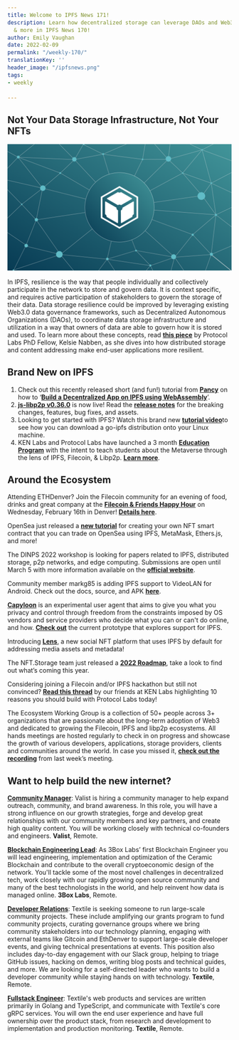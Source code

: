```yaml
---
title: Welcome to IPFS News 171!
description: Learn how decentralized storage can leverage DAOs and Web3 governance,
  & more in IPFS News 170!
author: Emily Vaughan
date: 2022-02-09
permalink: "/weekly-170/"
translationKey: ''
header_image: "/ipfsnews.png"
tags:
- weekly

---
```

## **Not Your Data Storage Infrastructure, Not Your NFTs**

![](../assets/ipfs-feb-8.png)

In IPFS, resilience is the way that people individually and collectively participate in the network to store and govern data. It is context specific, and requires active participation of stakeholders to govern the storage of their data. Data storage resilience could be improved by leveraging existing Web3.0 data governance frameworks, such as Decentralized Autonomous Organizations (DAOs), to coordinate data storage infrastructure and utilization in a way that owners of data are able to govern how it is stored and used. To learn more about these concepts, read [**this piece**](https://kelsienabben.substack.com/p/not-your-storage-architecture-not) by Protocol Labs PhD Fellow, Kelsie Nabben, as she dives into how distributed storage and content addressing make end-user applications more resilient.

## **Brand New on IPFS**

1. Check out this recently released short (and fun!) tutorial from [**Pancy**](https://pancy.medium.com/) on how to ‘[**Build a Decentralized App on IPFS using WebAssembly**](https://pancy.medium.com/build-a-decentralized-app-on-ipfs-using-webassembly-d89238a3c9c6)’.
2. [**js-libp2p v0.36.0**](https://github.com/libp2p/js-libp2p/releases/tag/v0.36.0) is now live! Read the [**release notes**](https://github.com/libp2p/js-libp2p/releases/tag/v0.36.0) for the breaking changes, features, bug fixes, and assets.
3. Looking to get started with IPFS? Watch this brand new [**tutorial video**](https://www.youtube.com/watch?v=A7yZaYhrwyM)to see how you can download a go-ipfs distribution onto your Linux machine.
4. KEN Labs and Protocol Labs have launched a 3 month [**Education Program**](https://kencloud.com/educate.html) with the intent to teach students about the Metaverse through the lens of IPFS, Filecoin, & Libp2p. [**Learn more**](https://kencloud.com/educate.html).

## **Around the Ecosystem**

Attending ETHDenver? Join the Filecoin community for an evening of food, drinks and great company at the [**Filecoin & Friends Happy Hour**](https://www.eventbrite.com/e/filecoin-friends-happy-hour-at-ethdenver-tickets-259853878947) on Wednesday, February 16th in Denver! [**Details here**](https://www.eventbrite.com/e/filecoin-friends-happy-hour-at-ethdenver-tickets-259853878947).  
  
OpenSea just released a [**new tutorial**](https://docs.opensea.io/docs/creating-an-nft-contract) for creating your own NFT smart contract that you can trade on OpenSea using IPFS, MetaMask, Ethers.js, and more!  
  
The DINPS 2022 workshop is looking for papers related to IPFS, distributed storage, p2p networks, and edge computing. Submissions are open until March 5 with more information available on the [**official website**](https://research.protocol.ai/sites/dinps/calls/).  
  
Community member markg85 is adding IPFS support to VideoLAN for Android. Check out the docs, source, and APK [**here**](https://bafybeiei4hefy7infgbcszbst5dgiz2buh3kkt77flrybe7bs5zxlac2ki.ipfs.dweb.link/).  
  
[**Capyloon**](https://capyloon.org/) is an experimental user agent that aims to give you what you privacy and control through freedom from the constraints imposed by OS vendors and service providers who decide what you can or can't do online, and how. [**Check out**](https://capyloon.org/) the current prototype that explores support for IPFS.  
  
Introducing [**Lens**](https://lens.dev/), a new social NFT platform that uses IPFS by default for addressing media assets and metadata!  
  
The NFT.Storage team just released a [**2022 Roadmap**](https://nft.storage/blog/post/2022-01-31-q1-roadmap-and-beyond/), take a look to find out what’s coming this year.  
  
Considering joining a Filecoin and/or IPFS hackathon but still not convinced? [**Read this thread**](https://twitter.com/KenLabs_Web3/status/1490167630774542338?s=20&t=H6HeJPrCXbKomL5iRIWs8Q) by our friends at KEN Labs highlighting 10 reasons you should build with Protocol Labs today!  
  
The Ecosystem Working Group is a collection of 50+ people across 3+ organizations that are passionate about the long-term adoption of Web3 and dedicated to growing the Filecoin, IPFS and libp2p ecosystems. All hands meetings are hosted regularly to check in on progress and showcase the growth of various developers, applications, storage providers, clients and communities around the world. In case you missed it, [**check out the recording**](https://www.youtube.com/watch?v=-9rKtrwMkG0) from last week’s meeting.

## Want to help build the new internet?

[**Community Manager**](https://valist.io/roles/community-manager.pdf): Valist is hiring a community manager to help expand outreach, community, and brand awareness. In this role, you will have a strong influence on our growth strategies, forge and develop great relationships with our community members and key partners, and create high quality content. You will be working closely with technical co-founders and engineers. **Valist**, Remote.

[**Blockchain Engineering Lead**](https://jobs.lever.co/3box/bdbda170-a119-4842-84e8-e208b94f4c52): As 3Box Labs’ first Blockchain Engineer you will lead engineering, implementation and optimization of the Ceramic Blockchain and contribute to the overall cryptoeconomic design of the network. You'll tackle some of the most novel challenges in decentralized tech, work closely with our rapidly growing open source community and many of the best technologists in the world, and help reinvent how data is managed online. **3Box Labs**, Remote.

[**Developer Relations**](https://boards.greenhouse.io/textileio/jobs/4075619004): Textile is seeking someone to run large-scale community projects. These include amplifying our grants program to fund community projects, curating governance groups where we bring community stakeholders into our technology planning, engaging with external teams like Gitcoin and EthDenver to support large-scale developer events, and giving technical presentations at events. This position also includes day-to-day engagement with our Slack group, helping to triage GitHub issues, hacking on demos, writing blog posts and technical guides, and more. We are looking for a self-directed leader who wants to build a developer community while staying hands on with technology. **Textile**, Remote.

[**Fullstack Engineer**](https://boards.greenhouse.io/textileio/jobs/4017984004): Textile's web products and services are written primarily in Golang and TypeScript, and communicate with Textile's core gRPC services. You will own the end user experience and have full ownership over the product stack, from research and development to implementation and production monitoring. **Textile**, Remote.